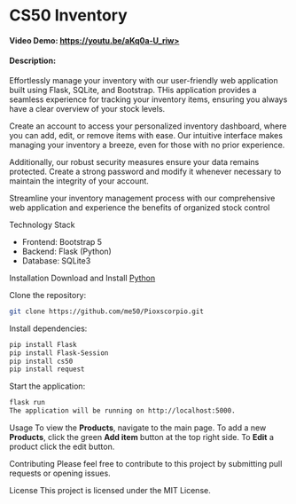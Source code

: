 # CS50 Inventory
#### Video Demo: https://youtu.be/aKq0a-U_riw>
#### Description:
Effortlessly manage your inventory with our user-friendly web application built using Flask, SQLite, and Bootstrap. THis application provides a seamless experience for tracking your inventory items, ensuring you always have a clear overview of your stock levels.

Create an account to access your personalized inventory dashboard, where you can add, edit, or remove items with ease. Our intuitive interface makes managing your inventory a breeze, even for those with no prior experience.

Additionally, our robust security measures ensure your data remains protected. Create a strong password and modify it whenever necessary to maintain the integrity of your account.

Streamline your inventory management process with our comprehensive web application and experience the benefits of organized stock control

Technology Stack
- Frontend: Bootstrap 5
- Backend: Flask (Python)
- Database: SQLite3

Installation
Download and Install [Python](https://www.python.org/downloads/)

Clone the repository:
````Bash
git clone https://github.com/me50/Pioxscorpio.git
````
Install dependencies:
````Bash
pip install Flask
pip install Flask-Session
pip install cs50
pip install request
````
Start the application:
````Bash
flask run
The application will be running on http://localhost:5000.
````

Usage
To view the **Products**, navigate to the main page.
To add a new **Products**, click the green **Add item** button at the top right side. To **Edit** a product click the edit button.

Contributing
Please feel free to contribute to this project by submitting pull requests or opening issues.

License
This project is licensed under the MIT License.